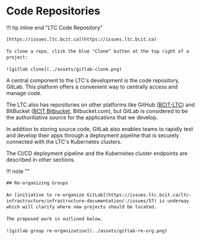 # Code Repositories

!!! tip inline end "LTC Code Repository"

    [https://issues.ltc.bcit.ca](https://issues.ltc.bcit.ca)

    To clone a repo, click the blue "Clone" button at the top right of a project:

    ![gitlab clone](../assets/gitlab-clone.png)

A central component to the LTC's development is the code repository, GitLab. This platform offers a convenient way to centrally access and manage code.

The LTC also has repositories on other platforms like GitHub ([BCIT-LTC](https://github.com/bcit-ltc)) and BitBucket ([BCIT Bitbucket](), Bitbucket.com), but GitLab is considered to be the authoritiative source for the applications that we develop.

In addition to storing source code, GitLab also enables teams to rapidly test and develop their apps through a deployment pipeline that is securely connected with the LTC's Kubernetes clusters.

The CI/CD deployment pipeline and the Kubernetes cluster endpoints are described in other sections.

!!! note ""

    ## Re-organizing Groups

    An [initiative to re-organize GitLab](https://issues.ltc.bcit.ca/ltc-infrastructure/infrastructure-documentation/-/issues/57) is underway which will clarify where new projects should be located.

    The proposed work is outlined below.
    
    ![gitlab group re-organization](../assets/gitlab-re-org.png)
